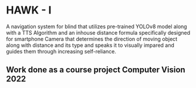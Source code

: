 # HAWK - I

A navigation system for blind that utilizes pre-trained YOLOv8 model along with a TTS Algorithm and an inhouse distance formula specifically
designed for smartphone Camera that determines the direction of moving object along with distance and its type and speaks it to visually impared
and guides them through increasing self-reliance.

## Work done as a course project Computer Vision 2022
